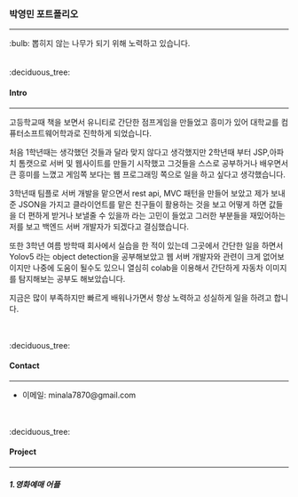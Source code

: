 <h3> 박영민 포트폴리오 </h3> 
<hr>
:bulb: 뽑히지 않는 나무가 되기 위해 노력하고 있습니다.
<br>
<br>
<br>
:deciduous_tree: <h4>Intro</h4>
<hr>
<p>
  고등학교때 책을 보면서 유니티로 간단한 점프게임을 만들었고 흥미가 있어 대학교를 컴퓨터소프트웨어학과로 진학하게 되었습니다.

  처음 1학년때는 생각했던 것들과 달라 맞지 않다고 생각했지만
  2학년때 부터 JSP,아파치 톰캣으로 서버 및 웹사이트를 만들기 시작했고
  그것들을 스스로 공부하거나 배우면서 큰 흥미를 느꼈고
  게임쪽 보다는 웹 프로그래밍 쪽으로 일을 하고 싶다고 생각했습니다.

  3학년때 팀플로 서버 개발을 맡으면서 rest api, MVC 패턴을 만들어 보았고
  제가 보내준 JSON을 가지고 클라이언트를 맡은 친구들이 활용하는 것을 보고
  어떻게 하면 값들을 더 편하게 받거나 보낼줄 수 있을까 라는 고민이 들었고
  그러한 부분들을 재밌어하는 저를 보고 백엔드 서버 개발자가 되겠다고 결심했습니다.

  또한 3학년 여름 방학때 회사에서 실습을 한 적이 있는데
  그곳에서 간단한 일을 하면서 Yolov5 라는 object detection을 공부해보았고
  웹 서버 개발자와 관련이 크게 없어보이지만
  나중에 도움이 될수도 있으니 열심히 colab을 이용해서 간단하게 자동차 이미지를 탐지해보는 공부도 해보았습니다.

  지금은 많이 부족하지만 빠르게 배워나가면서 항상 노력하고 성실하게 일을 하려고 합니다.
</p>
<br>
<br>
:deciduous_tree: <h4>Contact</h4>
<hr>
<ul>
  <li>이메일: minala7870@gmail.com</li>
</ul>
<br>
<br>
:deciduous_tree: <h4>Project</h4>
<hr>
<h5>1.영화예매 어플</h5>
  


